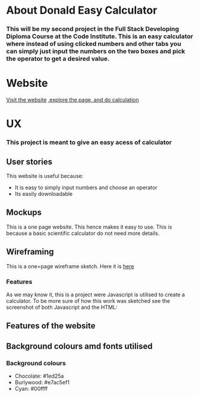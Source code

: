 # About Donald Easy Calculator
### This will be my second project in the Full Stack Developing Diploma Course at the Code Institute. This is an easy calculator where instead of using clicked numbers and other tabs you can simply just input the numbers on the two boxes and pick the operator to get a desired value.

# Website
[Visit the website]() [,explore the page, and do calculation ](https://lionkiller900.github.io/test/)

# UX 
### This project is meant to give an easy acess of calculator 
## User stories
This website is useful because:
- It is easy to simply input numbers and choose an operator
- Its easily downloadable

## Mockups
This is a one page website. This hence makes it easy to use. This is because a basic scientific calculator do not need more details.

## Wireframing
This is a one=page wireframe sketch. Here it is [here]()

### Features
As we may know it, this is a project were Javascript is utilised to create a calculator. To be more sure of how this work was sketched see the screenshot of both Javascript and the HTML:

## Features of the website


## Background colours amd fonts utilised

### Background colours
- Chocolate:  #1ed25a
- Burlywood: #e7ac5ef1
- Cyan: #00ffff
